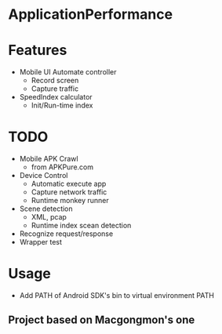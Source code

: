 # ApplicationPerformance

# Features
- Mobile UI Automate controller
  - Record screen
  - Capture traffic
- SpeedIndex calculator
  - Init/Run-time index

# TODO
- Mobile APK Crawl
  - from APKPure.com
- Device Control
  - Automatic execute app
  - Capture network traffic
  - Runtime monkey runner
- Scene detection
  - XML, pcap 
  - Runtime index scean detection
- Recognize request/response
- Wrapper test

# Usage
- Add PATH of Android SDK's bin to virtual environment PATH

## Project based on Macgongmon's one
